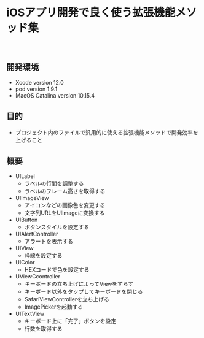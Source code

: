iOSアプリ開発で良く使う拡張機能メソッド集
====
　
## 開発環境
- Xcode version 12.0
- pod version 1.9.1
- MacOS Catalina version 10.15.4

## 目的
- プロジェクト内のファイルで汎用的に使える拡張機能メソッドで開発効率を上げること

## 概要
- UILabel
	- ラベルの行間を調整する
	- ラベルのフレーム高さを取得する
- UIImageView
	- アイコンなどの画像色を変更する
	- 文字列URLをUIImageに変換する
- UIButton
	- ボタンスタイルを設定する
- UIAlertController  
  - アラートを表示する  
- UIView
	- 枠線を設定する
- UIColor
	- HEXコードで色を設定する
- UViewCcontroller
	- キーボードの立ち上げによってViewをずらす
	- キーボード以外をタップしてキーボードを閉じる
	- SafariViewControllerを立ち上げる
	- ImagePickerを起動する
- UITextView
	- キーボード上に「完了」ボタンを設定
	- 行数を取得する
